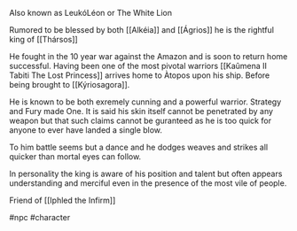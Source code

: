 Also known as LeukóLéon or The White Lion

Rumored to be blessed by both [[Alkéia]] and [[Ágrios]] he is the rightful king of [[Thársos]]

He fought in the 10 year war against the Amazon and is soon to return home successful. Having been one of the most pivotal warriors [[Kaûmena II Tabiti The Lost Princess]] arrives home to Àtopos upon his ship. Before being brought to [[Kýriosagora]].

He is known to be both exremely cunning and a powerful warrior. Strategy and Fury made One. It is said his skin itself cannot be penetrated by any weapon but that such claims cannot be guranteed as he is too quick for anyone to ever have landed a single blow.

To him battle seems but a dance and he dodges weaves and strikes all quicker than mortal eyes can follow.

In personality the king is aware of his position and talent but often appears understanding and merciful even in the presence of the most vile of people. 

Friend of [[Iphled the Infirm]]

#npc #character